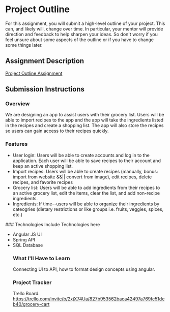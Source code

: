 # Project Outline
For this assignment, you will submit a high-level outline of your project. This can, and likely will, change over time. In particular, your mentor will provide direction and feedback to help sharpen your ideas. So don't worry if you feel unsure about some aspects of the outline or if you have to change some things later.

## Assignment Description
[Project Outline Assignment](https://education.launchcode.org/liftoff/modules/assignments/project-outline)

## Submission Instructions

### Overview
We are designing an app to assist users with their grocery list. Users will be able to import recipes to the app and the app will take the ingredients listed in the recipes and create a shopping list. The app will also store the recipes so users can gain access to their recipes quickly.
### Features
<ul>
<li>User login: Users will be able to create accounts and log in to the application. Each user will be able to save recipes to their account and keep an active shopping list.</li> 
<li>Import recipes: Users will be able to create recipes (manually, bonus: import from website &&|| convert from image), edit recipes, delete recipes, and favorite recipes</li> 
<li>Grocery list: Users will be able to add ingredients from their recipes to an active grocery list, edit the items, clear the list, and add non-recipe ingredients.</li>
<li>Ingredients: If time--users will be able to organize their ingredients by cateogries (dietary restrictions or like groups i.e. fruits, veggies, spices, etc.)</li></ul>
### Technologies
Include Technologies here
<ul>
<li>Angular JS UI</li>
<li>Spring API</li>
<li>SQL Database</li>

### What I'll Have to Learn
Connecting UI to API, how to format design concepts using angular. 
### Project Tracker
Trello Board: https://trello.com/invite/b/2xjX74Ua/827b953562baca42497a769fc51deb40/grocery-cart
